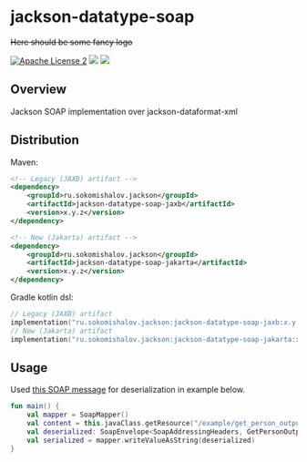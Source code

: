 jackson-datatype-soap
========
~~Here should be some fancy logo~~

[![Apache License 2](https://img.shields.io/badge/license-ASF2-blue.svg)](https://choosealicense.com/licenses/apache-2.0/)
[![](https://img.shields.io/maven-central/v/ru.sokomishalov.jackson/jackson-datatype-soap)](https://mvnrepository.com/artifact/ru.sokomishalov.jackson/jackson-datatype-soap-jakarta)
[![](https://img.shields.io/jitpack/v/github/sokomishalov/jackson-datatype-soap)](https://jitpack.io/#sokomishalov/jackson-datatype-soap)

## Overview

Jackson SOAP implementation over jackson-dataformat-xml

## Distribution

Maven:

```xml
<!-- Legacy (JAXB) artifact -->
<dependency>
    <groupId>ru.sokomishalov.jackson</groupId>
    <artifactId>jackson-datatype-soap-jaxb</artifactId>
    <version>x.y.z</version>
</dependency>
```
```xml
<!-- New (Jakarta) artifact -->
<dependency>
    <groupId>ru.sokomishalov.jackson</groupId>
    <artifactId>jackson-datatype-soap-jakarta</artifactId>
    <version>x.y.z</version>
</dependency>
```

Gradle kotlin dsl:

```kotlin
// Legacy (JAXB) artifact
implementation("ru.sokomishalov.jackson:jackson-datatype-soap-jaxb:x.y.z")
// New (Jakarta) artifact
implementation("ru.sokomishalov.jackson:jackson-datatype-soap-jakarta:x.y.z")
```

## Usage

Used [this SOAP message](./src/test/resources/example/get_person_output_ws_addr.xml) for deserialization in example below.
```kotlin
fun main() {
    val mapper = SoapMapper()
    val content = this.javaClass.getResource("/example/get_person_output_ws_addr.xml").readText()
    val deserialized: SoapEnvelope<SoapAddressingHeaders, GetPersonOutput> = mapper.readValue(content)
    val serialized = mapper.writeValueAsString(deserialized)
}
```
